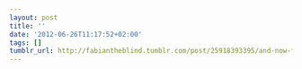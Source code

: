 ```yaml
---
layout: post
title: ''
date: '2012-06-26T11:17:52+02:00'
tags: []
tumblr_url: http://fabiantheblind.tumblr.com/post/25918393395/and-now-for-something-completely-different-via
---
```

